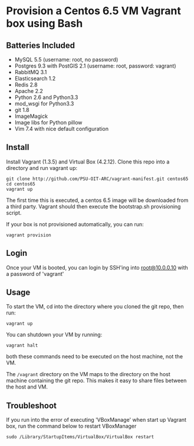 # Provision a Centos 6.5 VM Vagrant box using Bash

## Batteries Included

* MySQL 5.5 (username: root, no password)
* Postgres 9.3 with PostGIS 2.1 (username: root, password: vagrant)
* RabbitMQ 3.1
* Elasticsearch 1.2
* Redis 2.8
* Apache 2.2
* Python 2.6 and Python3.3
* mod_wsgi for Python3.3
* git 1.8
* ImageMagick
* Image libs for Python pillow
* Vim 7.4 with nice default configuration

## Install

Install Vagrant (1.3.5) and Virtual Box (4.2.12). Clone this repo into a
directory and run vagrant up:

    git clone http://github.com/PSU-OIT-ARC/vagrant-manifest.git centos65
    cd centos65
    vagrant up

The first time this is executed, a centos 6.5 image will be downloaded from a
third party. Vagrant should then execute the bootstrap.sh provisioning script.

If your box is not provisioned automatically, you can run:

    vagrant provision

## Login

Once your VM is booted, you can login by SSH'ing into root@10.0.0.10 with a password of 'vagrant'

## Usage

To start the VM, cd into the directory where you cloned the git repo, then run:

    vagrant up

You can shutdown your VM by running:

    vagrant halt
    
both these commands need to be executed on the host machine, not the VM.

The `/vagrant` directory on the VM maps to the directory on the host machine containing the git repo. This makes it easy to share files between the host and VM.

## Troubleshoot
If you run into the error of executing 'VBoxManage' when start up Vagrant box, run the command below to restart VBoxManager

    sudo /Library/StartupItems/VirtualBox/VirtualBox restart


